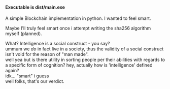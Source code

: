 #### Executable is dist/main.exe  

A simple Blockchain implementation in python. I wanted to feel smart.  

Maybe I'll truly feel smart once i attempt writing the sha256 algorithm myself (planned).  
  
What? Intelligence is a social construct - you say?  
ummum we *do* in fact live in a society, thus the validity of a social construct isn't void for the reason of "man made".  
well yea but is there utility in sorting people per their abilities with regards to a specific form of cognition? hey, actually how is 'intelligence' defined again?  
idk... "smart" i guess  
well folks, that's our verdict.  